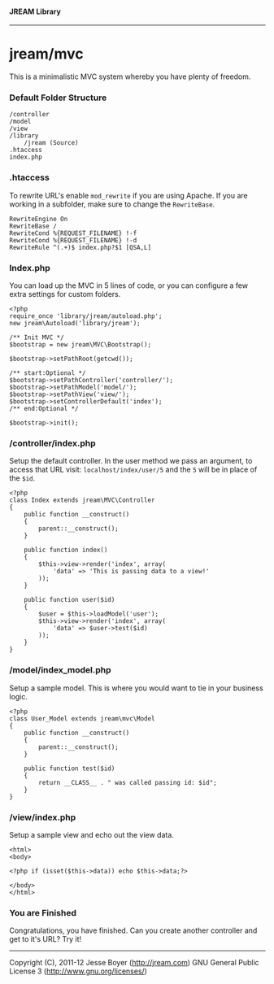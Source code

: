 #### JREAM Library
* * *

# jream/mvc
This is a minimalistic MVC system whereby you have plenty of freedom.


### Default Folder Structure

    /controller
    /model
    /view
	/library
		/jream (Source)
    .htaccess
    index.php
    
    

###  .htaccess

To rewrite URL's enable `mod_rewrite` if you are using Apache. If you are working in a subfolder, make sure to change the `RewriteBase`.

    RewriteEngine On
	RewriteBase /
	RewriteCond %{REQUEST_FILENAME} !-f
    RewriteCond %{REQUEST_FILENAME} !-d
    RewriteRule ^(.+)$ index.php?$1 [QSA,L]



### Index.php

You can load up the MVC in 5 lines of code, or you can configure a few extra settings for custom folders.

	<?php
	require_once 'library/jream/autoload.php';
	new jream\Autoload('library/jream');
		
	/** Init MVC */
	$bootstrap = new jream\MVC\Bootstrap();
	
	$bootstrap->setPathRoot(getcwd());
	
	/** start:Optional */
	$bootstrap->setPathController('controller/');
	$bootstrap->setPathModel('model/');
	$bootstrap->setPathView('view/');
	$bootstrap->setControllerDefault('index');
	/** end:Optional */

	$bootstrap->init();
	
### /controller/index.php

Setup the default controller. In the user method we pass an argument, to access that URL visit: `localhost/index/user/5` and the `5` will be in place of the `$id`.

	<?php
	class Index extends jream\MVC\Controller
	{
		public function __construct()
		{
			parent::__construct();
		}

		public function index()
		{
			$this->view->render('index', array(
				'data' => 'This is passing data to a view!'
			));
		}

		public function user($id)
		{
			$user = $this->loadModel('user');
			$this->view->render('index', array(
				'data' => $user->test($id)
			));
		}
	}
	
### /model/index_model.php

Setup a sample model. This is where you would want to tie in your business logic.

	<?php
	class User_Model extends jream\mvc\Model
	{
		public function __construct()
		{
			parent::__construct();
		}

		public function test($id)
		{
			return __CLASS__ . " was called passing id: $id";
		}
	}

### /view/index.php

Setup  a sample view and echo out the view data.

	<html>
	<body>

	<?php if (isset($this->data)) echo $this->data;?>

	</body>
	</html>

### You are Finished
Congratulations, you have finished. Can you create another controller and get to it's URL? Try it!

* * *
Copyright (C), 2011-12 Jesse Boyer (http://jream.com) GNU General Public License 3 (http://www.gnu.org/licenses/)